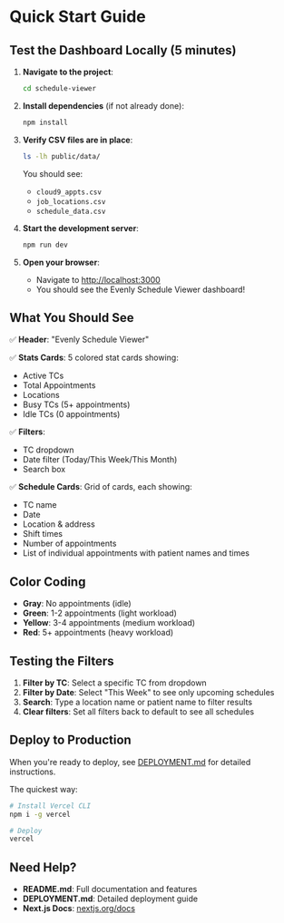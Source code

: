 # Quick Start Guide

## Test the Dashboard Locally (5 minutes)

1. **Navigate to the project**:
   ```bash
   cd schedule-viewer
   ```

2. **Install dependencies** (if not already done):
   ```bash
   npm install
   ```

3. **Verify CSV files are in place**:
   ```bash
   ls -lh public/data/
   ```

   You should see:
   - `cloud9_appts.csv`
   - `job_locations.csv`
   - `schedule_data.csv`

4. **Start the development server**:
   ```bash
   npm run dev
   ```

5. **Open your browser**:
   - Navigate to [http://localhost:3000](http://localhost:3000)
   - You should see the Evenly Schedule Viewer dashboard!

## What You Should See

✅ **Header**: "Evenly Schedule Viewer"

✅ **Stats Cards**: 5 colored stat cards showing:
   - Active TCs
   - Total Appointments
   - Locations
   - Busy TCs (5+ appointments)
   - Idle TCs (0 appointments)

✅ **Filters**:
   - TC dropdown
   - Date filter (Today/This Week/This Month)
   - Search box

✅ **Schedule Cards**: Grid of cards, each showing:
   - TC name
   - Date
   - Location & address
   - Shift times
   - Number of appointments
   - List of individual appointments with patient names and times

## Color Coding

- **Gray**: No appointments (idle)
- **Green**: 1-2 appointments (light workload)
- **Yellow**: 3-4 appointments (medium workload)
- **Red**: 5+ appointments (heavy workload)

## Testing the Filters

1. **Filter by TC**: Select a specific TC from dropdown
2. **Filter by Date**: Select "This Week" to see only upcoming schedules
3. **Search**: Type a location name or patient name to filter results
4. **Clear filters**: Set all filters back to default to see all schedules

## Deploy to Production

When you're ready to deploy, see [DEPLOYMENT.md](DEPLOYMENT.md) for detailed instructions.

The quickest way:
```bash
# Install Vercel CLI
npm i -g vercel

# Deploy
vercel
```

## Need Help?

- **README.md**: Full documentation and features
- **DEPLOYMENT.md**: Detailed deployment guide
- **Next.js Docs**: [nextjs.org/docs](https://nextjs.org/docs)
